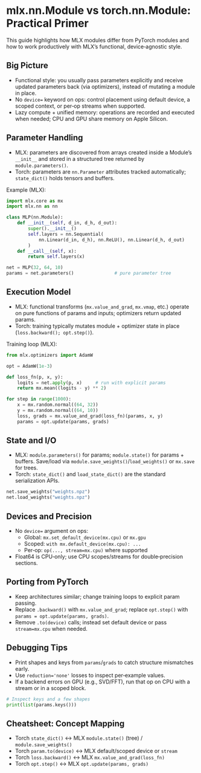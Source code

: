 # mlx.nn.Module vs torch.nn.Module: Practical Primer

This guide highlights how MLX modules differ from PyTorch modules and how to work productively with MLX’s functional, device‑agnostic style.

## Big Picture

- Functional style: you usually pass parameters explicitly and receive updated parameters back (via optimizers), instead of mutating a module in place.
- No `device=` keyword on ops: control placement using default device, a scoped context, or per‑op streams when supported.
- Lazy compute + unified memory: operations are recorded and executed when needed; CPU and GPU share memory on Apple Silicon.

## Parameter Handling

- MLX: parameters are discovered from arrays created inside a Module’s `__init__` and stored in a structured tree returned by `module.parameters()`.
- Torch: parameters are `nn.Parameter` attributes tracked automatically; `state_dict()` holds tensors and buffers.

Example (MLX):
```python
import mlx.core as mx
import mlx.nn as nn

class MLP(nn.Module):
    def __init__(self, d_in, d_h, d_out):
        super().__init__()
        self.layers = nn.Sequential(
            nn.Linear(d_in, d_h), nn.ReLU(), nn.Linear(d_h, d_out)
        )
    def __call__(self, x):
        return self.layers(x)

net = MLP(32, 64, 10)
params = net.parameters()               # pure parameter tree
```

## Execution Model

- MLX: functional transforms (`mx.value_and_grad`, `mx.vmap`, etc.) operate on pure functions of params and inputs; optimizers return updated params.
- Torch: training typically mutates module + optimizer state in place (`loss.backward(); opt.step()`).

Training loop (MLX):
```python
from mlx.optimizers import AdamW

opt = AdamW(1e-3)

def loss_fn(p, x, y):
    logits = net.apply(p, x)     # run with explicit params
    return mx.mean((logits - y) ** 2)

for step in range(1000):
    x = mx.random.normal((64, 32))
    y = mx.random.normal((64, 10))
    loss, grads = mx.value_and_grad(loss_fn)(params, x, y)
    params = opt.update(params, grads)
```

## State and I/O

- MLX: `module.parameters()` for params; `module.state()` for params + buffers. Save/load via `module.save_weights()`/`load_weights()` or `mx.save` for trees.
- Torch: `state_dict()` and `load_state_dict()` are the standard serialization APIs.

```python
net.save_weights("weights.npz")
net.load_weights("weights.npz")
```

## Devices and Precision

- No `device=` argument on ops:
  - Global: `mx.set_default_device(mx.cpu)` or `mx.gpu`
  - Scoped: `with mx.default_device(mx.cpu): ...`
  - Per‑op: `op(..., stream=mx.cpu)` where supported
- Float64 is CPU‑only; use CPU scopes/streams for double‑precision sections.

## Porting from PyTorch

- Keep architectures similar; change training loops to explicit param passing.
- Replace `.backward()` with `mx.value_and_grad`; replace `opt.step()` with `params = opt.update(params, grads)`.
- Remove `.to(device)` calls; instead set default device or pass `stream=mx.cpu` when needed.

## Debugging Tips

- Print shapes and keys from `params`/`grads` to catch structure mismatches early.
- Use `reduction='none'` losses to inspect per‑example values.
- If a backend errors on GPU (e.g., SVD/FFT), run that op on CPU with a stream or in a scoped block.

```python
# Inspect keys and a few shapes
print(list(params.keys()))
```

## Cheatsheet: Concept Mapping

- Torch `state_dict()` ↔ MLX `module.state()` (tree) / `module.save_weights()`
- Torch `param.to(device)` ↔ MLX default/scoped device or `stream`
- Torch `loss.backward()` ↔ MLX `mx.value_and_grad(loss_fn)`
- Torch `opt.step()` ↔ MLX `opt.update(params, grads)`

